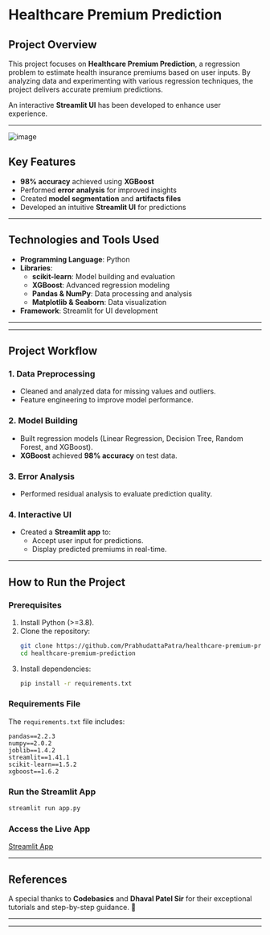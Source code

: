 # Healthcare Premium Prediction

## Project Overview
This project focuses on **Healthcare Premium Prediction**, a regression problem to estimate health insurance premiums based on user inputs. By analyzing data and experimenting with various regression techniques, the project delivers accurate premium predictions. 

An interactive **Streamlit UI** has been developed to enhance user experience.

---

![image](https://github.com/user-attachments/assets/6a36f209-a9e6-4cc2-aeb4-762d93e5cb2e)

## Key Features
- **98% accuracy** achieved using **XGBoost**
- Performed **error analysis** for improved insights
- Created **model segmentation** and **artifacts files**
- Developed an intuitive **Streamlit UI** for predictions

---

## Technologies and Tools Used
- **Programming Language**: Python
- **Libraries**:
  - **scikit-learn**: Model building and evaluation
  - **XGBoost**: Advanced regression modeling
  - **Pandas & NumPy**: Data processing and analysis
  - **Matplotlib & Seaborn**: Data visualization
- **Framework**: Streamlit for UI development

---


---

## Project Workflow
### 1. Data Preprocessing
- Cleaned and analyzed data for missing values and outliers.
- Feature engineering to improve model performance.

### 2. Model Building
- Built regression models (Linear Regression, Decision Tree, Random Forest, and XGBoost).
- **XGBoost** achieved **98% accuracy** on test data.

### 3. Error Analysis
- Performed residual analysis to evaluate prediction quality.

### 4. Interactive UI
- Created a **Streamlit app** to:
  - Accept user input for predictions.
  - Display predicted premiums in real-time.

---

## How to Run the Project
### Prerequisites
1. Install Python (>=3.8).
2. Clone the repository:
   ```bash
   git clone https://github.com/PrabhudattaPatra/healthcare-premium-prediction.git
   cd healthcare-premium-prediction
   ```
3. Install dependencies:
   ```bash
   pip install -r requirements.txt
   ```

### Requirements File
The `requirements.txt` file includes:
```
pandas==2.2.3
numpy==2.0.2
joblib==1.4.2
streamlit==1.41.1
scikit-learn==1.5.2
xgboost==1.6.2
```

### Run the Streamlit App
```bash
streamlit run app.py
```

### Access the Live App
[Streamlit App](https://lnkd.in/gb54Vsnw)

---

## References
A special thanks to **Codebasics** and **Dhaval Patel Sir** for their exceptional tutorials and step-by-step guidance. 🙏

---



---


